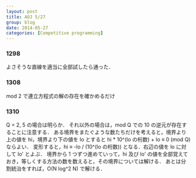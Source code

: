 ```yaml
---
layout: post
title: AOJ 5/27
group: blog
date: 2014-05-27
categories: [Competitive programming]
---
```


### 1298
よさそうな直線を適当に全部試したら通った．

### 1308
mod 2 で連立方程式の解の存在を確かめるだけ

### 1310
Q = 2, 5 の場合は明らか．
それ以外の場合は，mod Q での 10 の逆元が存在することに注意する．
ある境界をまたぐような数たちだけを考えると，境界より上の値を hi，境界より下の値を lo とすると hi * 10^(lo の桁数) + lo ≡ 0 (mod Q) ならよい．
変形すると，hi ≡ -lo / (10^(lo の桁数)) となる．右辺の値を lo に対して lo' とよぶ．
境界から 1 つずつ進めていって，hi 及び lo' の値を全部覚えておき，等しくする方法の数を数えると，その境界については解ける．
あとは分割統治をすれば，O(N log^2 N) で解ける．

